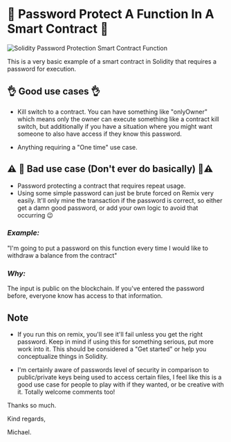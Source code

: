 #  🔐 Password Protect A Function In A Smart Contract 🔐 

![Solidity Password Protection Smart Contract Function](http://www.uidownload.com/files/425/830/559/padlock-icon-rounded.jpg)

This is a very basic example of a smart contract in Solidity that requires a password for execution.

## 👌 **Good use cases** 👌 
- Kill switch to a contract. You can have something like "onlyOwner" which means only the owner can execute something like a contract kill switch, but additionally if you have a situation where you might want someone to also have access if they know this password. 

- Anything requiring a "One time" use case. 


## ⚠️ 🚨 **Bad use case (Don't ever do basically)** 🚨⚠️

- Password protecting a contract that requires repeat usage.
- Using some simple password can just be brute forced on Remix very easily. It'll only mine the transaction if the password is correct, so either get a damn good password, or add your own logic to avoid that occurring 😉

### *Example:* 

"I'm going to put a password on this function every time I would like to withdraw a balance from the contract"

### *Why:*

The input is public on the blockchain. If you've entered the password before, everyone know has access to that information. 

## **Note**
+ If you run this on remix, you'll see it'll fail unless you get the right password. Keep in mind if using this for something serious, put more work into it. This should be considered a "Get started" or help you conceptualize things in Solidity.


+ I'm certainly aware of passwords level of security in comparison to public/private keys being used to access certain files, I feel like this is a good use case for people to play with if they wanted, or be creative with it. Totally welcome comments too!

Thanks so much.

Kind regards,

Michael.
